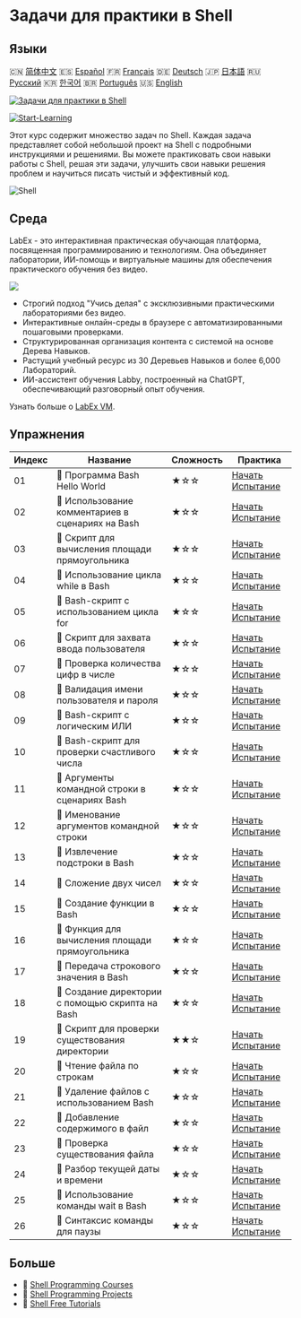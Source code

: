 # Задачи для практики в Shell

## Языки

🇨🇳 [简体中文](README_zh.md) 🇪🇸 [Español](README_es.md) 🇫🇷 [Français](README_fr.md) 🇩🇪 [Deutsch](README_de.md) 🇯🇵 [日本語](README_ja.md) 🇷🇺 [Русский](README_ru.md) 🇰🇷 [한국어](README_ko.md) 🇧🇷 [Português](README_pt.md) 🇺🇸 [English](README.md) 

[![Задачи для практики в Shell](https://cover-creator.labex.io/shell-practice-challenges.png?lang=ru)](https://labex.io/ru/courses/shell-practice-challenges)

[![Start-Learning](https://img.shields.io/badge/Start-Learning-whitesmoke?style=for-the-badge)](https://labex.io/ru/courses/shell-practice-challenges)

Этот курс содержит множество задач по Shell. Каждая задача представляет собой небольшой проект на Shell с подробными инструкциями и решениями. Вы можете практиковать свои навыки работы с Shell, решая эти задачи, улучшить свои навыки решения проблем и научиться писать чистый и эффективный код.

![Shell](https://img.shields.io/badge/Shell-whitesmoke?style=for-the-badge&logo=shell)


## Среда

LabEx - это интерактивная практическая обучающая платформа, посвященная программированию и технологиям. Она объединяет лаборатории, ИИ-помощь и виртуальные машины для обеспечения практического обучения без видео.

![](https://tutorial-screenshot.getvm.io/images/vm-1725247253.png)

- Строгий подход "Учись делая" с эксклюзивными практическими лабораториями без видео.
- Интерактивные онлайн-среды в браузере с автоматизированными пошаговыми проверками.
- Структурированная организация контента с системой на основе Дерева Навыков.
- Растущий учебный ресурс из 30 Деревьев Навыков и более 6,000 Лабораторий.
- ИИ-ассистент обучения Labby, построенный на ChatGPT, обеспечивающий разговорный опыт обучения.

Узнать больше о [LabEx VM](https://support.labex.io/using-labex/virtual-machine).

## Упражнения

|   Индекс | Название                                          | Сложность   | Практика                                                                                                                |
|----------|---------------------------------------------------|-------------|-------------------------------------------------------------------------------------------------------------------------|
|       01 | 🎯 Программа Bash Hello World                     | ★☆☆         | <a target='_blank' href='https://labex.io/ru/labs/linux-bash-hello-world-program-387351'>Начать Испытание</a>           |
|       02 | 🎯 Использование комментариев в сценариях на Bash | ★☆☆         | <a target='_blank' href='https://labex.io/ru/labs/shell-bash-scripting-comments-usage-387353'>Начать Испытание</a>      |
|       03 | 🎯 Скрипт для вычисления площади прямоугольника   | ★☆☆         | <a target='_blank' href='https://labex.io/ru/labs/shell-rectangle-area-calculator-script-387354'>Начать Испытание</a>   |
|       04 | 🎯 Использование цикла while в Bash               | ★☆☆         | <a target='_blank' href='https://labex.io/ru/labs/shell-using-while-loop-in-bash-387355'>Начать Испытание</a>           |
|       05 | 🎯 Bash-скрипт с использованием цикла for         | ★☆☆         | <a target='_blank' href='https://labex.io/ru/labs/shell-bash-script-using-for-loop-387356'>Начать Испытание</a>         |
|       06 | 🎯 Скрипт для захвата ввода пользователя          | ★☆☆         | <a target='_blank' href='https://labex.io/ru/labs/shell-capture-user-input-script-387357'>Начать Испытание</a>          |
|       07 | 🎯 Проверка количества цифр в числе               | ★☆☆         | <a target='_blank' href='https://labex.io/ru/labs/shell-number-digit-checker-387358'>Начать Испытание</a>               |
|       08 | 🎯 Валидация имени пользователя и пароля          | ★☆☆         | <a target='_blank' href='https://labex.io/ru/labs/shell-username-and-password-validation-387359'>Начать Испытание</a>   |
|       09 | 🎯 Bash-скрипт с логическим ИЛИ                   | ★☆☆         | <a target='_blank' href='https://labex.io/ru/labs/shell-bash-script-with-or-logic-387360'>Начать Испытание</a>          |
|       10 | 🎯 Bash-скрипт для проверки счастливого числа     | ★☆☆         | <a target='_blank' href='https://labex.io/ru/labs/shell-bash-script-lucky-number-checker-387361'>Начать Испытание</a>   |
|       11 | 🎯 Аргументы командной строки в сценариях Bash    | ★☆☆         | <a target='_blank' href='https://labex.io/ru/labs/shell-bash-script-command-line-arguments-387363'>Начать Испытание</a> |
|       12 | 🎯 Именование аргументов командной строки         | ★☆☆         | <a target='_blank' href='https://labex.io/ru/labs/shell-naming-command-line-arguments-387364'>Начать Испытание</a>      |
|       13 | 🎯 Извлечение подстроки в Bash                    | ★☆☆         | <a target='_blank' href='https://labex.io/ru/labs/shell-substring-extraction-in-bash-387366'>Начать Испытание</a>       |
|       14 | 🎯 Сложение двух чисел                            | ★☆☆         | <a target='_blank' href='https://labex.io/ru/labs/shell-add-two-numbers-387367'>Начать Испытание</a>                    |
|       15 | 🎯 Создание функции в Bash                        | ★☆☆         | <a target='_blank' href='https://labex.io/ru/labs/shell-creating-bash-function-387368'>Начать Испытание</a>             |
|       16 | 🎯 Функция для вычисления площади прямоугольника  | ★☆☆         | <a target='_blank' href='https://labex.io/ru/labs/shell-calculate-rectangle-area-function-387369'>Начать Испытание</a>  |
|       17 | 🎯 Передача строкового значения в Bash            | ★☆☆         | <a target='_blank' href='https://labex.io/ru/labs/shell-passing-string-value-in-bash-387370'>Начать Испытание</a>       |
|       18 | 🎯 Создание директории с помощью скрипта на Bash  | ★☆☆         | <a target='_blank' href='https://labex.io/ru/labs/shell-create-directory-with-bash-script-387371'>Начать Испытание</a>  |
|       19 | 🎯 Скрипт для проверки существования директории   | ★★☆         | <a target='_blank' href='https://labex.io/ru/labs/shell-check-directory-existence-script-387372'>Начать Испытание</a>   |
|       20 | 🎯 Чтение файла по строкам                        | ★☆☆         | <a target='_blank' href='https://labex.io/ru/labs/shell-read-file-line-by-line-387373'>Начать Испытание</a>             |
|       21 | 🎯 Удаление файлов с использованием Bash          | ★☆☆         | <a target='_blank' href='https://labex.io/ru/labs/shell-deleting-files-with-bash-387374'>Начать Испытание</a>           |
|       22 | 🎯 Добавление содержимого в файл                  | ★☆☆         | <a target='_blank' href='https://labex.io/ru/labs/shell-append-content-to-file-387375'>Начать Испытание</a>             |
|       23 | 🎯 Проверка существования файла                   | ★☆☆         | <a target='_blank' href='https://labex.io/ru/labs/shell-check-file-existence-387376'>Начать Испытание</a>               |
|       24 | 🎯 Разбор текущей даты и времени                  | ★☆☆         | <a target='_blank' href='https://labex.io/ru/labs/shell-parse-current-date-and-time-387377'>Начать Испытание</a>        |
|       25 | 🎯 Использование команды wait в Bash              | ★☆☆         | <a target='_blank' href='https://labex.io/ru/labs/shell-using-wait-command-in-bash-387378'>Начать Испытание</a>         |
|       26 | 🎯 Синтаксис команды для паузы                    | ★☆☆         | <a target='_blank' href='https://labex.io/ru/labs/shell-pausing-command-syntax-387379'>Начать Испытание</a>             |

## Больше

- 🔗 [Shell Programming Courses](https://github.com/labex-labs/awesome-programming-courses)
- 🔗 [Shell Programming Projects](https://github.com/labex-labs/awesome-programming-projects)
- 🔗 [Shell Free Tutorials](https://github.com/labex-labs/shell-free-tutorials)

